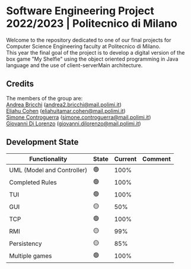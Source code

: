 # Software Engineering Project 2022/2023 | Politecnico di Milano

Welcome to the repository dedicated to one of our final projects for Computer Science Engineering faculty at Politecnico di Milano.  
This year the final goal of the project is to develop a digital version of the box game "My Shelfie" using the object oriented programming in Java language and the use of client-serverMain architecture.

## Credits

The members of the group are:  
[Andrea Bricchi](https://github.com/andrebricchi) (andrea2.bricchi@mail.polimi.it)  
[Eliahu Cohen](https://github.com/EliahuC) (eliahuitamar.cohen@mail.polimi.it)  
[Simone Controguerra](https://github.com/simocigi) (simone.controguerra@mail.polimi.it)  
[Giovanni Di Lorenzo](https://github.com/GiovanniDiLorenzo) (giovanni.dilorenzo@mail.polimi.it)

## Development State

|Functionality   	|State   	| Current   	 |Comment   	|
|---	|---	|-------------|---	|
|UML (Model and Controller)   	|🟢   	| 100%   	    |   	|
|Completed Rules   	|🟢   	| 100%   	    |   	|
|TUI   	|🟢   	| 100%   	    |    	|
|GUI   	|🟡   	| 50%   	      |    	|
|TCP   	|🟢  	| 100%   	    |    	|
|RMI   	|🟡   	| 99%   	     |   	|
|Persistency   	|🟡   	| 85%   	     |   	|
|Multiple games   	|🟢   	| 100%   	     |   	|
